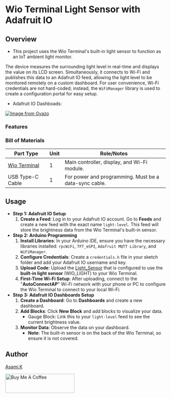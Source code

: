 # Wio Terminal Light Sensor with Adafruit IO

## Overview

- This project uses the Wio Terminal's built-in light sensor to function as an IoT ambient light monitor.

The device measures the surrounding light level in real-time and displays the value on its LCD screen. Simultaneously, it connects to Wi-Fi and publishes this data to an Adafruit IO feed, allowing the light level to be monitored remotely on a custom dashboard. For user convenience, Wi-Fi credentials are not hard-coded; instead, the `WiFiManager` library is used to create a configuration portal for easy setup.


- Adafruit IO Dashboads: 

[![Image from Gyazo](https://i.gyazo.com/c91afdeec80b07e40fff4aca7d88c4e0.png)](https://gyazo.com/c91afdeec80b07e40fff4aca7d88c4e0)


### Features


### Bill of Materials

| Part Type                                                                                                   | Unit | Role/Notes                                                                    |
| ----------------------------------------------------------------------------------------------------------- | ---- | ----------------------------------------------------------------------------- |
| [Wio Terminal](https://amzn.to/4me4lxu)                                                                     | 1    | Main controller, display, and Wi-Fi module.                                   |
| USB Type-C Cable                                                                                            | 1    | For power and programming. Must be a data-sync cable.                         |


## Usage

- **Step 1: Adafruit IO Setup**
  1. **Create a Feed**: Log in to your Adafruit IO account. Go to **Feeds** and create a new feed with the exact name `light-level`. This feed will store the brightness data from the Wio Terminal's built-in sensor.
-  **Step 2: Arduino Programming**
   1. **Install Libraries**: In your Arduino IDE, ensure you have the necessary libraries installed: `rpcWiFi`, `TFT_eSPI`, `Adafruit MQTT Library`, and `WiFiManager`.
   2. **Configure Credentials**: Create a `credentials.h` file in your sketch folder and add your Adafruit IO username and key.
   3. **Upload Code**: Upload the [Light_Sensor](https://github.com/asamiile/diy-electronics/tree/main/Wio_Terminal_Light_Sensor_with_Adafruit_IO/Light_Sensor) that is configured to use the **built-in light sensor** (WIO_LIGHT) to your Wio Terminal.
   4. **First-Time Wi-Fi Setup**: After uploading, connect to the "**AutoConnectAP**" Wi-Fi network with your phone or PC to configure the Wio Terminal to connect to your local Wi-Fi.
- **Step 3: Adafruit IO Dashboards Setup**
  1. **Create a Dashboard**: Go to **Dashboards** and create a new dashboard.
  2. **Add Blocks**: Click **New Block** and add blocks to visualize your data.
     - Gauge Block: Link this to your `light-level` feed to see the current brightness value.
  3. **Monitor Data**: Observe the data on your dashboard. 
     - **Note**: The built-in sensor is on the back of the Wio Terminal, so ensure it is not covered.


## Author

[Asami.K](https://asami.tokyo/)

<a href="https://www.buymeacoffee.com/asamiile" target="_blank"><img src="https://cdn.buymeacoffee.com/buttons/v2/default-yellow.png" alt="Buy Me A Coffee" style="height: 60px !important;width: 217px !important;" ></a>
